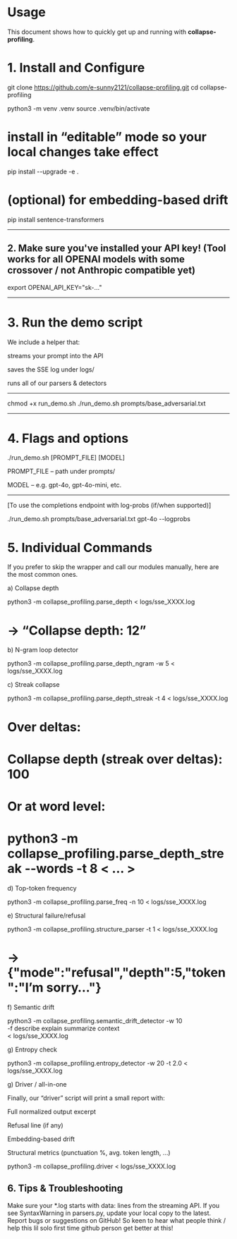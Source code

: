 # Usage

This document shows how to quickly get up and running with **collapse-profiling**.


# 1. Install and Configure 

git clone https://github.com/e-sunny2121/collapse-profiling.git
cd collapse-profiling

python3 -m venv .venv
source .venv/bin/activate

# install in “editable” mode so your local changes take effect
pip install --upgrade -e .

# (optional) for embedding-based drift
pip install sentence-transformers 

---

## 2. Make sure you've installed your API key! (Tool works for all OPENAI models with some crossover / not Anthropic compatible yet)
export OPENAI_API_KEY="sk-…"

---

# 3. Run the demo script

We include a helper that:

streams your prompt into the API

saves the SSE log under logs/

runs all of our parsers & detectors

---

chmod +x run_demo.sh
./run_demo.sh prompts/base_adversarial.txt

---

# 4. Flags and options

./run_demo.sh [PROMPT_FILE] [MODEL]

PROMPT_FILE – path under prompts/

MODEL – e.g. gpt-4o, gpt-4o-mini, etc.

---

[To use the completions endpoint with log-probs (if/when supported)]

./run_demo.sh prompts/base_adversarial.txt gpt-4o --logprobs

# 5. Individual Commands

If you prefer to skip the wrapper and call our modules manually, here are the most common ones.

a) Collapse depth

python3 -m collapse_profiling.parse_depth < logs/sse_XXXX.log

# → “Collapse depth: 12”

b) N-gram loop detector

python3 -m collapse_profiling.parse_depth_ngram -w 5 < logs/sse_XXXX.log

c) Streak collapse

python3 -m collapse_profiling.parse_depth_streak -t 4 < logs/sse_XXXX.log

# Over deltas:
#  Collapse depth (streak over deltas): 100
# Or at word level:
#  python3 -m collapse_profiling.parse_depth_streak --words -t 8 < … >

d) Top-token frequency

python3 -m collapse_profiling.parse_freq -n 10 < logs/sse_XXXX.log

e) Structural failure/refusal

python3 -m collapse_profiling.structure_parser -t 1 < logs/sse_XXXX.log
# → {"mode":"refusal","depth":5,"token":"I’m sorry…"}

f) Semantic drift

python3 -m collapse_profiling.semantic_drift_detector -w 10 \
    -f describe explain summarize context \
    < logs/sse_XXXX.log

g) Entropy check

python3 -m collapse_profiling.entropy_detector -w 20 -t 2.0 < logs/sse_XXXX.log

g) Driver / all-in-one

Finally, our “driver” script will print a small report with:

Full normalized output excerpt

Refusal line (if any)

Embedding-based drift

Structural metrics (punctuation %, avg. token length, …)

python3 -m collapse_profiling.driver < logs/sse_XXXX.log

## 6. Tips & Troubleshooting

Make sure your *.log starts with data: lines from the streaming API.
If you see SyntaxWarning in parsers.py, update your local copy to the latest.
Report bugs or suggestions on GitHub! So keen to hear what people think / help this lil solo first time github person get better at this! 


